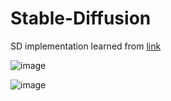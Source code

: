 # Stable-Diffusion
SD implementation learned from [link](https://github.com/hkproj/pytorch-stable-diffusion/)

![image](https://github.com/user-attachments/assets/fa07855e-3e43-4617-8ff7-7fc34f95ce13)


![image](https://github.com/user-attachments/assets/1a35f243-20c7-4087-bb24-b507c377af8a)
